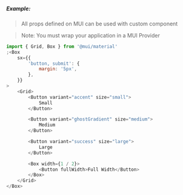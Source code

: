 ##### Example:

> All props defined on MUI can be used with custom component

> Note: You must wrap your application in a MUI Provider

```js
import { Grid, Box } from '@mui/material'
;<Box
    sx={{
        'button, submit': {
            margin: '5px',
        },
    }}
>
    <Grid>
        <Button variant="accent" size="small">
            Small
        </Button>

        <Button variant="ghostGradient" size="medium">
            Medium
        </Button>

        <Button variant="success" size="large">
            Large
        </Button>

        <Box width={1 / 2}>
            <Button fullWidth>Full Width</Button>
        </Box>
    </Grid>
</Box>
```
